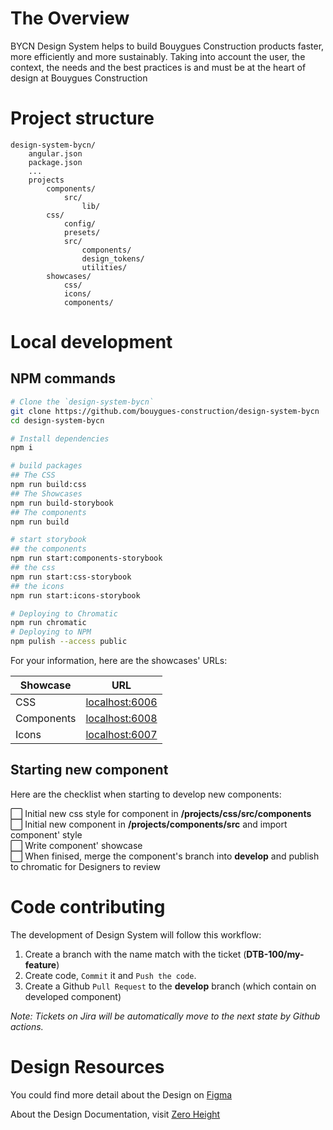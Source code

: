 # The Overview

BYCN Design System helps to build Bouygues Construction products faster, more efficiently and more sustainably. Taking into account the user, the context, the needs and the best practices is and must be at the heart of design at Bouygues Construction

# Project structure

```
design-system-bycn/
    angular.json
    package.json
    ...
    projects
        components/
            src/
                lib/
        css/
            config/
            presets/
            src/
                components/
                design_tokens/
                utilities/
        showcases/
            css/
            icons/
            components/
```

# Local development

## NPM commands

```sh
# Clone the `design-system-bycn`
git clone https://github.com/bouygues-construction/design-system-bycn
cd design-system-bycn

# Install dependencies
npm i

# build packages
## The CSS
npm run build:css
## The Showcases
npm run build-storybook
## The components
npm run build

# start storybook
## the components
npm run start:components-storybook
## the css
npm run start:css-storybook
## the icons
npm run start:icons-storybook

# Deploying to Chromatic
npm run chromatic
# Deploying to NPM
npm pulish --access public
```

For your information, here are the showcases' URLs:

| Showcase   | URL                                     |
| ---------- | --------------------------------------- |
| CSS        | [localhost:6006](http://localhost:6006) |
| Components | [localhost:6008](http://localhost:6007) |
| Icons      | [localhost:6007](http://localhost:6008) |

## Starting new component

Here are the checklist when starting to develop new components:

⬜️ Initial new css style for component in **/projects/css/src/components**\
⬜️ Initial new component in **/projects/components/src** and import component' style\
⬜️ Write component' showcase\
⬜️ When finised, merge the component's branch into **develop** and publish to chromatic for Designers to review 

# Code contributing

The development of Design System will follow this workflow:

1. Create a branch with the name match with the ticket (**DTB-100/my-feature**)
2. Create code, `Commit` it and `Push the code`.
3. Create a Github `Pull Request` to the **develop** branch (which contain on developed component)

_Note: Tickets on Jira will be automatically move to the next state by Github actions._

# Design Resources

You could find more detail about the Design on [Figma](https://www.figma.com/files/project/88423584/BYCN-DESIGN-SYSTEM)

About the Design Documentation, visit [Zero Height](https://zeroheight.com/9b39bb2a0/p/17ca27-get-started)
